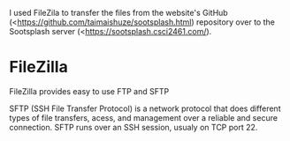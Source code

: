 I used FileZila to transfer the files from the website's GitHub (<https://github.com/taimaishuze/sootsplash.html) repository over to the Sootsplash server (<https://sootsplash.csci2461.com/).

# FileZilla

FileZilla provides easy to use FTP and SFTP 

SFTP (SSH File Transfer Protocol) is a network protocol that does different types of file transfers, acess, and management over a reliable and secure connection.
SFTP runs over an SSH session, usualy on TCP port 22.
